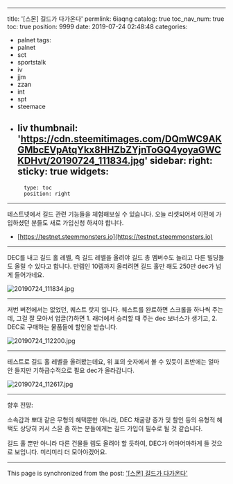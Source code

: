 
---
title: '[스몬] 길드가 다가온다'
permlink: 6iaqng
catalog: true
toc_nav_num: true
toc: true
position: 9999
date: 2019-07-24 02:48:48
categories:
- palnet
tags:
- palnet
- sct
- sportstalk
- iv
- jjm
- zzan
- int
- spt
- steemace
- liv
thumbnail: 'https://cdn.steemitimages.com/DQmWC9AKGMbcEVpAtqYkx8HHZbZYjnToGQ4yoyaGWCKDHvt/20190724_111834.jpg'
sidebar:
    right:
        sticky: true
widgets:
    -
        type: toc
        position: right
---


테스트넷에서 길드 관련 기능들을 체험해보실 수 있습니다. 오늘 리셋되어서 이전에 가입하셨던 분들도 새로 가입신청 하셔야 합니다.

* [https://testnet.steemmonsters.io](https://testnet.steemmonsters.io)

---

DEC를 내고 길드 홀 레벨, 즉 길드 레벨을 올려야 길드 총 멤버수도 늘리고 다른 빌딩들도 올릴 수 있다고 합니다. 만렙인 10렙까지 올리려면 길드 홀만 해도 250만 dec가 넘게 들어가네요.

![20190724_111834.jpg](https://cdn.steemitimages.com/DQmWC9AKGMbcEVpAtqYkx8HHZbZYjnToGQ4yoyaGWCKDHvt/20190724_111834.jpg)

---

저번 버전에서는 없었던, 퀘스트 랏지 입니다. 퀘스트를 완료하면 스크롤을 하나씩 주는데, 그걸 잘 모아서 업글(?)하면 1. 래더에서 승리할 때 주는 dec 보너스가 생기고, 2. DEC로 구매하는 물품들에 할인을 받습니다.

![20190724_112200.jpg](https://cdn.steemitimages.com/DQmSx6yNwfaG6bS6tLsXs45GSpYUhaFqnTCWeAG518Vo743/20190724_112200.jpg)

---

테스트로 길드 홀 레벨을 올려봤는데요, 위 표의 숫자에서 볼 수 있듯이 초반에는 얼마 안 들지만 기하급수적으로 필요 dec가 올라갑니다.

![20190724_112617.jpg](https://cdn.steemitimages.com/DQmWdqbNSVHwxyJ1ciDWzLv5nNmFaqBiWWPJkoqbUfAwK1p/20190724_112617.jpg)

---

향후 전망:

소속감과 뽀대 같은 무형의 혜택뿐만 아니라, DEC 채굴량 증가 및 할인 등의 유형적 혜택도 상당히 커서 스몬 좀 하는 분들에게는 길드 가입이 필수로 될 것 같습니다.

길드 홀 뿐만 아니라 다른 건물들 렙도 올려야 할 듯하여, DEC가 어마어마하게 들 것으로 보입니다. 미리미리 더 모아야겠어요.

- - -

This page is synchronized from the post: ['[스몬] 길드가 다가온다'](https://steemit.com/@glory7/6iaqng)
